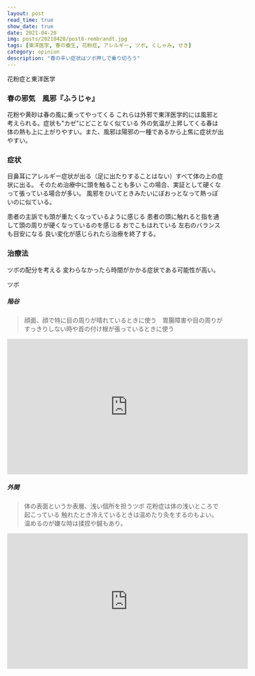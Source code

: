 ```yaml
---
layout: post
read_time: true
show_date: true
date: 2021-04-20
img: posts/20210420/post8-rembrandt.jpg
tags: [東洋医学, 春の養生, 花粉症, アレルギー, ツボ, くしゃみ, せき]
category: opinion
description: "春の辛い症状はツボ押しで乗り切ろう"
---
```

花粉症と東洋医学

### 春の邪気　風邪『ふうじゃ』

花粉や黄砂は春の風に乗ってやってくる
これらは外邪で東洋医学的には風邪と考えられる。症状も"カゼ"にどことなく似ている
外の気温が上昇してくる春は体の熱も上に上がりやすい。また、風邪は陽邪の一種であるから上焦に症状が出やすい。

### 症状
目鼻耳にアレルギー症状が出る（足に出たりすることはない）すべて体の上の症状に出る。
そのため治療中に頭を触ることも多い
この場合、実証として硬くなって張っている場合が多い。
風邪をひいてときみたいにぼおっとなって熱っぽいのに似ている。

患者の主訴でも頭が重たくなっているように感じる
患者の頭に触れると指を通して頭の周りが硬くなっているのを感じる
おでこもはれている
左右のバランスも目安になる
良い変化が感じられたら治療を終了する。

### 治療法
ツボの配分を考える
変わらなかったら時間がかかる症状である可能性が高い。

ツボ
##### 陥谷
>顔面、顔で特に目の周りが晴れているときに使う　胃腸障害や目の周りがすっきりしない時や首の付け根が張っているときに使う
<iframe width="560" height="315" src="https://www.youtube.com/watch?v=OWtuK1pR6kQ" title="YouTube video player" frameborder="0" allow="accelerometer; autoplay; clipboard-write; encrypted-media; gyroscope; picture-in-picture" allowfullscreen></iframe>


##### 外関
>体の表面というか表層、浅い個所を担うツボ
>花粉症は体の浅いところで起こっている
>触れたとき冷えているときは温めたり灸をするのもよい。
>温めるのが嫌な時は揉捏や鍼もあり。
<iframe width="560" height="315" src="https://www.youtube.com/watch?v=2d2Y4jqSvD4" title="YouTube video player" frameborder="0" allow="accelerometer; autoplay; clipboard-write; encrypted-media; gyroscope; picture-in-picture" allowfullscreen></iframe>